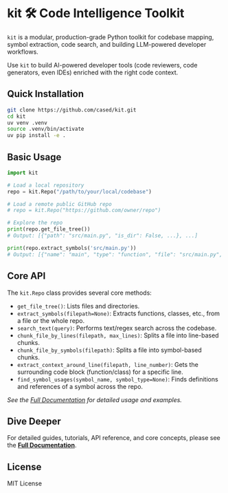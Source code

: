 # kit 🛠️ Code Intelligence Toolkit

`kit` is a modular, production-grade Python toolkit for codebase mapping, symbol extraction, code search, and building LLM-powered developer workflows. 

Use `kit` to build AI-powered developer tools (code reviewers, code generators, even IDEs) enriched with the right code context.

## Quick Installation

```bash
git clone https://github.com/cased/kit.git
cd kit
uv venv .venv
source .venv/bin/activate
uv pip install -e .
```

## Basic Usage

```python
import kit

# Load a local repository
repo = kit.Repo("/path/to/your/local/codebase")

# Load a remote public GitHub repo
# repo = kit.Repo("https://github.com/owner/repo")

# Explore the repo
print(repo.get_file_tree())
# Output: [{"path": "src/main.py", "is_dir": False, ...}, ...]

print(repo.extract_symbols('src/main.py'))
# Output: [{"name": "main", "type": "function", "file": "src/main.py", ...}, ...]
```

## Core API

The `kit.Repo` class provides several core methods:

*   `get_file_tree()`: Lists files and directories.
*   `extract_symbols(filepath=None)`: Extracts functions, classes, etc., from a file or the whole repo.
*   `search_text(query)`: Performs text/regex search across the codebase.
*   `chunk_file_by_lines(filepath, max_lines)`: Splits a file into line-based chunks.
*   `chunk_file_by_symbols(filepath)`: Splits a file into symbol-based chunks.
*   `extract_context_around_line(filepath, line_number)`: Gets the surrounding code block (function/class) for a specific line.
*   `find_symbol_usages(symbol_name, symbol_type=None)`: Finds definitions and references of a symbol across the repo.

*See the [Full Documentation](docs/src/content/docs/index.mdx) for detailed usage and examples.*

## Dive Deeper

For detailed guides, tutorials, API reference, and core concepts, please see the **[Full Documentation](docs/src/content/docs/index.mdx)**.

## License

MIT License
